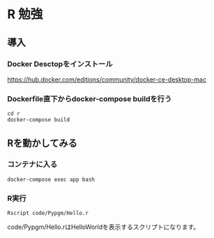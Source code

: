 # R 勉強

## 導入

### Docker Desctopをインストール

https://hub.docker.com/editions/community/docker-ce-desktop-mac

### Dockerfile直下からdocker-compose buildを行う

```
cd r
docker-compose build
```

## Rを動かしてみる

### コンテナに入る
```
docker-compose exec app bash
```

### R実行
```
Rscript code/Pypgm/Hello.r
```
code/Pypgm/Hello.rはHelloWorldを表示するスクリプトになります。
